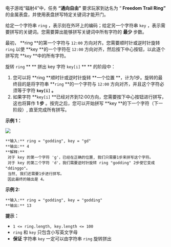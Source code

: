 电子游戏“辐射4”中，任务 **“通向自由”** 要求玩家到达名为 “ **Freedom Trail Ring”**
的金属表盘，并使用表盘拼写特定关键词才能开门。

给定一个字符串 `ring` ，表示刻在外环上的编码；给定另一个字符串 `key` ，表示需要拼写的关键词。您需要算出能够拼写关键词中所有字符的
**最少** 步数。

最初， **ring  **的第一个字符与 `12:00` 方向对齐。您需要顺时针或逆时针旋转 `ring` 以使  **key  **的一个字符在
`12:00` 方向对齐，然后按下中心按钮，以此逐个拼写完  **`key` **中的所有字符。

旋转 `ring` ** ** 拼出 key 字符 `key[i]` ** ** 的阶段中：

  1. 您可以将  **ring  **顺时针或逆时针旋转  **一个位置  **，计为1步。旋转的最终目的是将字符串  **`ring` **的一个字符与 `12:00` 方向对齐，并且这个字符必须等于字符  **`key[i]` 。**
  2. 如果字符  **`key[i]` **已经对齐到12:00方向，您需要按下中心按钮进行拼写，这也将算作  **1 步** 。按完之后，您可以开始拼写  **key  **的下一个字符（下一阶段）, 直至完成所有拼写。



**示例 1：**

![](https://assets.leetcode.com/uploads/2018/10/22/ring.jpg)



    
    
    **输入:** ring = "godding", key = "gd"
    **输出:** 4
    **解释:**
     对于 key 的第一个字符 'g'，已经在正确的位置, 我们只需要1步来拼写这个字符。 
     对于 key 的第二个字符 'd'，我们需要逆时针旋转 ring "godding" 2步使它变成 "ddinggo"。
     当然, 我们还需要1步进行拼写。
     因此最终的输出是 4。
    

**示例 2:**

    
    
    **输入:** ring = "godding", key = "godding"
    **输出:** 13
    



**提示：**

  * `1 <= ring.length, key.length <= 100`
  * `ring` 和 `key` 只包含小写英文字母
  * **保证** 字符串 `key` 一定可以由字符串  `ring` 旋转拼出

